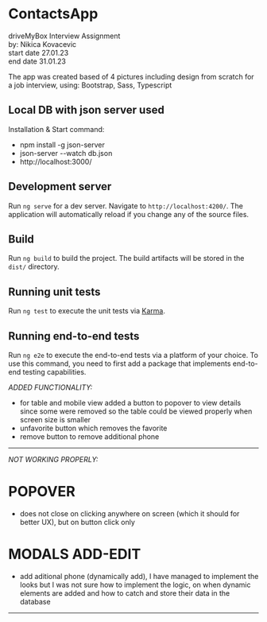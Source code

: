 # ContactsApp
driveMyBox Interview Assignment <br>
by: Nikica Kovacevic<br>
start date 27.01.23<br>
end date 31.01.23<br>

The app was created based of 4 pictures including design from scratch for a job interview,
using: Bootstrap, Sass, Typescript


## Local DB with json server used
Installation & Start command:<br>
- npm install -g json-server<br>
- json-server --watch db.json
- http://localhost:3000/


## Development server

Run `ng serve` for a dev server. Navigate to `http://localhost:4200/`. The application will automatically reload if you change any of the source files.

## Build

Run `ng build` to build the project. The build artifacts will be stored in the `dist/` directory.

## Running unit tests

Run `ng test` to execute the unit tests via [Karma](https://karma-runner.github.io).

## Running end-to-end tests

Run `ng e2e` to execute the end-to-end tests via a platform of your choice. To use this command, you need to first add a package that implements end-to-end testing capabilities.



*ADDED FUNCTIONALITY:*
- for table and mobile view added a button to popover to view details since some were removed so the table could be viewed properly when screen size is smaller 
- unfavorite button which removes the favorite
- remove button to remove additional phone

---------------------------------------------------------------------------------------

*NOT WORKING PROPERLY:*

# POPOVER
- does not close on clicking anywhere on screen (which it should for better UX), but on button click only

# MODALS ADD-EDIT
- add aditional phone (dynamically add), I have managed to implement the looks but I was not sure how to implement the logic,
on when dynamic elements are added and how to catch and store their data in the database

---------------------------------------------------------------------------------------



